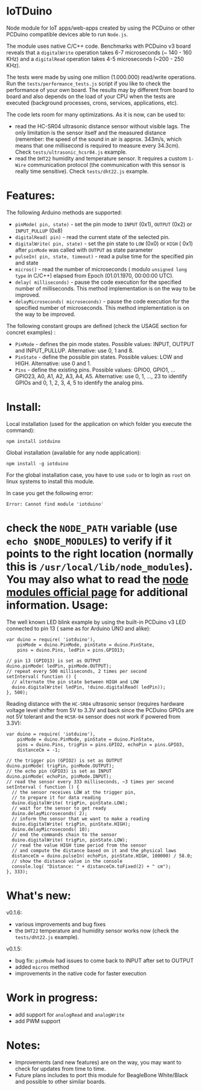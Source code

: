 IoTDuino
========

Node module for IoT apps/web-apps created by using the PCDuino or other PCDuino compatible devices able to run `Node.js`.

The module uses native C/C++ code. Benchmarks with PCDuino v3 board reveals that a `digitalWrite` operation takes 6-7 microseconds (~ 140 - 160 KHz) and a `digitalRead` operation takes 4-5 microseconds (~200 - 250 KHz).

The tests were made by using one million (1.000.000) read/write operations. Run the `tests/performance_tests.js` script if you like to check the performance of your own board. The results may by different from board to board and also depends on the load of your CPU when the tests are executed (background processes, crons, services, applications, etc).

The code lets room for many optimizations. As it is now, can be used to:
 * read the HC-SR04 ultrasonic distance sensor without visible lags. The only limitation is the sensor itself and the measured distance (remember: the speed of the sound in air is approx. 343m/s, which means that one millisecond is required to measure every 34.3cm). Check `tests/ultrasonic_hcsr04.js` example.
 * read the `DHT22` humidity and temperature sensor. It requires a custom `1-Wire` communication protocol (the communication with this sensor is really time sensitive). Check `tests/dht22.js` example.

Features:
========
The following Arduino methods are supported:
 * `pinMode( pin, state)` - set the pin mode to `INPUT` (0x1), `OUTPUT` (0x2) or `INPUT_PULLUP` (0x8)
 * `digitalRead( pin)` - read the current state of the selected pin.
 * `digitalWrite( pin, state)` - set the pin state to `LOW` (0x0) or `HIGH` ( 0x1) after `pinMode` was called with `OUTPUT` as state parameter
 * `pulseIn( pin, state, timeout)` - read a pulse time for the specified pin and state
 * `micros()` - read the number of microseconds ( modulo `unsigned long type` in C/C++) elapsed from Epoch (01.01.1970, 00:00:00 UTC).
 * `delay( milliseconds)` - pause the code execution for the specified number of milliseconds. This method implementation is on the way to be improved.
 * `delayMicroseconds( microseconds)` - pause the code execution for the specified number of microseconds. This method implementation is on the way to be improved.

The following constant groups are defined (check the USAGE section for concret examples) :
 * `PinMode` - defines the pin mode states. Possible values: INPUT, OUTPUT and INPUT_PULLUP. Alternative: use 0, 1 and 8.
 * `PinState` - define the possible pin states. Possible values: LOW and HIGH. Alternative: use 0 and 1.
 * `Pins` - define the existing pins. Possible values: GPIO0, GPIO1, ... GPIO23, A0, A1, A2, A3, A4, A5. Alternative: use 0, 1, ..., 23 to identify GPIOs and 0, 1, 2, 3, 4, 5 to identify the analog pins.
 
Install:
========
Local installation (used for the application on which folder you execute the command):
```
npm install iotduino
```

Global installation (available for any node application):
```
npm install -g iotduino
```
For the global installation case, you have to use `sudo` or to login as `root` on linux systems to install this module.

In case you get the following error:
```
Error: Cannot find module 'iotduino'
```
check the `NODE_PATH` variable (use `echo $NODE_MODULES`) to verify if it points to the right location (normally this is `/usr/local/lib/node_modules`). You may also what to read the [node modules official page](http://nodejs.org/api/modules.html#modules_loading_from_the_global_folders) for additional information. 
Usage:
========
The well known LED blink example by using the built-in PCDuino v3 LED connected to pin 13 ( same as for Arduino UNO and alike):
```
var duino = require( 'iotduino'),
    pinMode = duino.PinMode, pinState = duino.PinState,
    pins = duino.Pins, ledPin = pins.GPIO13;
    
// pin 13 (GPIO13) is set as OUTPUT
duino.pinMode( ledPin, pinMode.OUTPUT);
// repeat every 500 milliseconds, 2 times per second
setInterval( function () { 
  // alternate the pin state between HIGH and LOW 
  duino.digitalWrite( ledPin, !duino.digitalRead( ledPin));
}, 500);
```

Reading distance with the `HC-SR04` ultrasonic sensor (requires hardware voltage level shifter from 5V to 3.3V and back since the PCDuino GPIOs are not 5V tolerant and the `HCSR-04` sensor does not work if powered from 3.3V):
```
var duino = require( 'iotduino'),
    pinMode = duino.PinMode, pinState = duino.PinState,
    pins = duino.Pins, trigPin = pins.GPIO2, echoPin = pins.GPIO3, 
    distanceCm = -1;

// the trigger pin (GPIO2) is set as OUTPUT
duino.pinMode( trigPin, pinMode.OUTPUT);
// the echo pin (GPIO3) is set as INPUT
duino.pinMode( echoPin, pinMode.INPUT);
// read the sensor every 333 milliseconds, ~3 times per second
setInterval ( function () { 
  // the sensor receives LOW at the trigger pin, 
  // to prepare it for data reading
  duino.digitalWrite( trigPin, pinState.LOW);
  // wait for the sensor to get ready
  duino.delayMicroseconds( 2);
  // inform the sensor that we want to make a reading
  duino.digitalWrite( trigPin, pinState.HIGH);
  duino.delayMicroseconds( 10);
  // end the commands chain to the sensor
  duino.digitalWrite( trigPin, pinState.LOW);
  // read the value HIGH time period from the sensor
  // and compute the distance based on it and the physical laws
  distanceCm = duino.pulseIn( echoPin, pinState.HIGH, 100000) / 58.0; 
  // show the distance value in the console
  console.log( "Distance: " + distanceCm.toFixed(2) + " cm");
}, 333);
```

What's new:
========
v0.1.6:

 * various improvements and bug fixes
 * the `DHT22` temperature and humidity sensor works now (check the `tests/dht22.js` example).
 
v0.1.5:
 * bug fix: `pinMode` had issues to come back to INPUT after set to OUTPUT
 * added `micros` method
 * improvements in the native code for faster execution
 
Work in progress:
========
- add support for `analogRead` and `analogWrite`
- add PWM support

Notes:
========
 - Improvements (and new features) are on the way, you may want to check for updates from time to time.
 - Future plans includes to port this module for BeagleBone White/Black and possible to other similar boards.
